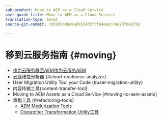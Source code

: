 ```yaml
---
sub-product: Move to AEM as a Cloud Service
user-guide-title: Move to AEM as a Cloud Service
translation-type: tm+mt
source-git-commit: c05959b8b49ad9534d3fcf84ee8cc4a78fde8f28

---
```



# 移到云服务指南 {#moving}

+ [作为云服务移至AEM作为云服务AEM](/help/move-to-cloud-service/home.md)
+ 云就绪性分析器 {#cloud-readiness-analyzer}
+ User Migration Utility Tool your Code {#user-migration-utility}
+ 内容传输工具{content-transfer-tool}
+ Moving to AEM Assets as a Cloud Service {#moving-to-aem-assets}
+ 重构工具 {#refactoring-tools}
   + [AEM Medurization Tools](/help/move-to-cloud-service/refactoring-tools/aem-modernization-tools.md)
   + [Dispatcher Transformation Utility工具](/help/move-to-cloud-service/refactoring-tools/dispatcher-transformation-utility-tools.md)
